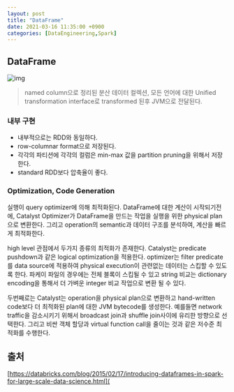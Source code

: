 ```yaml
---
layout: post
title: "DataFrame"
date: 2021-03-16 11:35:00 +0900
categories: [DataEngineering,Spark]
---
```


## DataFrame

![img](https://cdn.app.compendium.com/uploads/user/e7c690e8-6ff9-102a-ac6d-e4aebca50425/f4a5b21d-66fa-4885-92bf-c4e81c06d916/Image/753ace3c801b53535077d9474ecc5f1e/odi_spark_sql_databricks.jpg)

> named column으로 정리된 분산 데이터 컬렉션, 모든 언어에 대한 Unified transformation interface로 transformed 된후 JVM으로 전달된다.

### 내부 구현
- 내부적으로는 RDD와 동일하다.
- row-columnar format으로 저장된다.
- 각각의 파티션에 각각의 컬럼은 min-max 값을 partition pruning을 위해서 저장한다.
- standard RDD보다 압축율이 좋다.

### Optimization, Code Generation

실행이 query optimizer에 의해 최적화된다. DataFrame에 대한 계산이 시작되기전에, Catalyst Optimizer가 DataFrame을 만드는 작업을 실행을 위한 physical plan으로 변환한다. 그리고 operation의 semantic과 데이터 구조를 분석하여, 계산을 빠르게 최적화한다.

high level 관점에서 두가지 종류의 최적화가 존재한다. Catalyst는 predicate pushdown과 같은 logical optimization을 적용한다. optimizer는 filter predicate를 data source에 적용하여 physical execution이 관련없는 데이터는 스킵할 수 있도록 한다. 파케이 파일의 경우에는 전체 블록이 스킵될 수 있고 string 비교는 dictionary encoding을 통해서 더 가벼운 integer 비교 작업으로 변환 될 수 있다. 

두번째로는 Catalyst는 operation을 physical plan으로 변환하고 hand-written code보다 더 최적화된 plan에 대한 JVM bytecode를 생성한다. 예를들면 network traffic을 감소시키기 위해서 broadcast join과 shuffle join사이에 유리한 방향으로 선택한다. 그리고 비싼 객체 할당과 virtual function call을 줄이는 것과 같은 저수준 최적화를 수행한다.

## 출처

[https://databricks.com/blog/2015/02/17/introducing-dataframes-in-spark-for-large-scale-data-science.html](